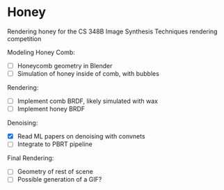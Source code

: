 # Honey
Rendering honey for the CS 348B Image Synthesis Techniques rendering competition

Modeling Honey Comb:
- [ ] Honeycomb geometry in Blender
- [ ] Simulation of honey inside of comb, with bubbles

Rendering:
- [ ] Implement comb BRDF, likely simulated with wax
- [ ] Implement honey BRDF

Denoising:
- [x] Read ML papers on denoising with convnets
- [ ] Integrate to PBRT pipeline

Final Rendering:
- [ ] Geometry of rest of scene
- [ ] Possible generation of a GIF?
